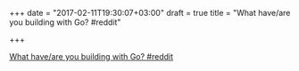 +++
date = "2017-02-11T19:30:07+03:00"
draft = true
title = "What have/are you building with Go?  #reddit"

+++

<p><a href="https://t.co/LEz40ZXEFs">What have/are you building with Go?  #reddit</a></p>
